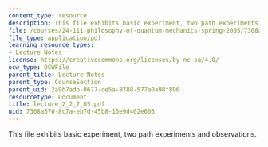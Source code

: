 ```yaml
---
content_type: resource
description: This file exhibits basic experiment, two path experiments and observations.
file: /courses/24-111-philosophy-of-quantum-mechanics-spring-2005/7308a5708c7aeb7d45b816e9d402e605_lecture_2_2_7_05.pdf
file_type: application/pdf
learning_resource_types:
- Lecture Notes
license: https://creativecommons.org/licenses/by-nc-sa/4.0/
ocw_type: OCWFile
parent_title: Lecture Notes
parent_type: CourseSection
parent_uid: 2a9b7adb-0677-ce5a-8788-577a0a98f896
resourcetype: Document
title: lecture_2_2_7_05.pdf
uid: 7308a570-8c7a-eb7d-45b8-16e9d402e605
---
```

This file exhibits basic experiment, two path experiments and observations.